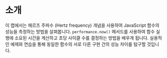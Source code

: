 # 소개

이 랩에서는 헤르츠 주파수 (Hertz frequency) 개념을 사용하여 JavaScript 함수의 성능을 측정하는 방법을 살펴봅니다. `performance.now()` 메서드를 사용하여 함수 실행에 소요된 시간을 계산하고 초당 사이클 수를 결정하는 방법을 배우게 됩니다. 실용적인 예제와 연습을 통해 동일한 함수의 서로 다른 구현 간의 성능 차이를 탐구할 것입니다.
